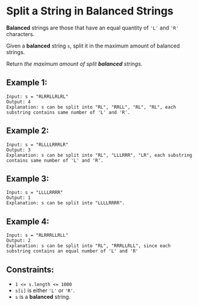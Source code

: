# Split a String in Balanced Strings

**Balanced** strings are those that have an equal quantity of `'L'` and `'R'` characters.

Given a **balanced** string `s`, split it in the maximum amount of balanced strings.

Return _the maximum amount of split **balanced** strings_.

## Example 1:

```
Input: s = "RLRRLLRLRL"
Output: 4
Explanation: s can be split into "RL", "RRLL", "RL", "RL", each substring contains same number of 'L' and 'R'.
```

## Example 2:

```
Input: s = "RLLLLRRRLR"
Output: 3
Explanation: s can be split into "RL", "LLLRRR", "LR", each substring contains same number of 'L' and 'R'.
```

## Example 3:

```
Input: s = "LLLLRRRR"
Output: 1
Explanation: s can be split into "LLLLRRRR".
```

## Example 4:

```
Input: s = "RLRRRLLRLL"
Output: 2
Explanation: s can be split into "RL", "RRRLLRLL", since each substring contains an equal number of 'L' and 'R'
```

## Constraints:

- `1 <= s.length <= 1000`
- `s[i]` is either `'L'` or `'R'`.
- `s` is a **balanced** string.

